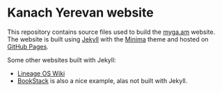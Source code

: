 # Kanach Yerevan website

This repository contains source files used to build the [myga.am](https://www.myga.am/) website.
The website is built using [Jekyll](https://jekyllrb.com/) with the [Minima](https://github.com/jekyll/minima) theme and hosted on [GitHub Pages](https://pages.github.com/).

Some other websites built with Jekyll:

- [Lineage OS Wiki](https://wiki.lineageos.org/)
- [BookStack](https://www.bookstackapp.com/) is also a nice example, alas not built with Jekyll.
